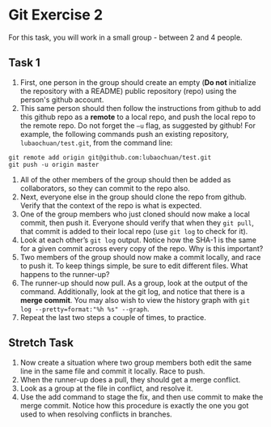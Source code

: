 # Git Exercise 2
For this task, you will work in a small group - between 2 and 4 people.
## Task 1
1. First, one person in the group should create an empty (**Do not** initialize the repository with a README) public repository (repo) using the person's github account.
1. This same person should then follow the instructions from github to add this github repo as a **remote** to a local repo, and push the local repo to the remote repo. Do not forget the ```–u``` flag, as suggested by github!
For example, the following commands push an existing repository, ```lubaochuan/test.git```, from the command line:
```
git remote add origin git@github.com:lubaochuan/test.git
git push -u origin master
```
1. All of the other members of the group should then be added as collaborators, so they can commit to the repo also.
1. Next, everyone else in the group should clone the repo from github. Verify that the context of the repo is what is expected.
1. One of the group members who just cloned should now make a local commit, then push it. Everyone should verify that when they ```git pull```, that commit is added to their local repo (use ```git log``` to check for it).
1. Look at each other’s ```git log``` output. Notice how the SHA-1 is the same for a given commit across every copy of the repo. Why is this important?
1. Two members of the group should now make a commit locally, and race to push it. To keep things simple, be sure to edit different files. What happens to the runner-up?
1. The runner-up should now pull. As a group, look at the output of the command.
Additionally, look at the git log, and notice that there is a **merge commit**. You may also wish to view the history graph with ```git log --pretty=format:"%h %s" --graph```.
1. Repeat the last two steps a couple of times, to practice.

## Stretch Task
1. Now create a situation where two group members both edit the same line in the same file and commit it locally. Race to push.
1. When the runner-up does a pull, they should get a merge conflict.
1. Look as a group at the file in conflict, and resolve it.
1. Use the add command to stage the fix, and then use commit to make the merge commit.
Notice how this procedure is exactly the one you got used to when resolving conflicts in branches.
